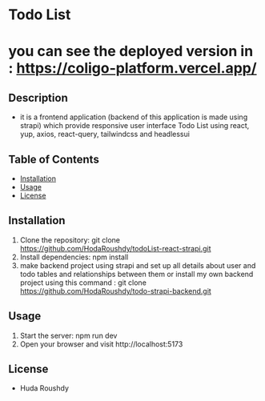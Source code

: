 # Todo List

# you can see the deployed version in : https://coligo-platform.vercel.app/

## Description

- it is a frontend application (backend of this application is made using strapi) which provide responsive user interface Todo List using react, yup, axios, react-query, tailwindcss and headlessui


## Table of Contents
- [Installation](#installation)
- [Usage](#usage)
- [License](#license)

## Installation
1. Clone the repository: git clone https://github.com/HodaRoushdy/todoList-react-strapi.git
2. Install dependencies: npm install
3. make backend project using strapi and set up all details about user and todo tables and relationships between them or install my own backend project using this command : git clone https://github.com/HodaRoushdy/todo-strapi-backend.git 

## Usage
1. Start the server: npm run dev
2. Open your browser and visit http://localhost:5173

## License
- Huda Roushdy

